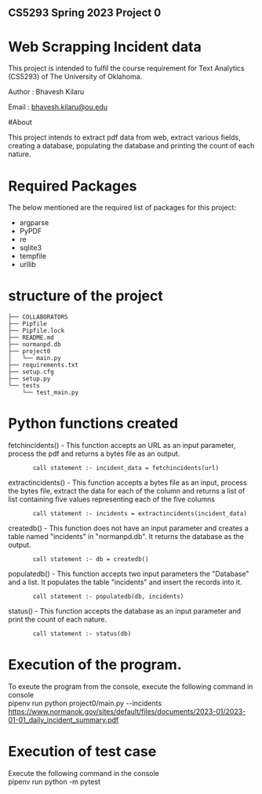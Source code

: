 ## CS5293 Spring 2023 Project 0

Web Scrapping Incident data
===

This project is intended to fulfil the course requirement for Text Analytics (CS5293) of The University of Oklahoma.

Author : Bhavesh Kilaru

Email  : bhavesh.kilaru@ou.edu

#About

This project intends to extract pdf data from web, extract various fields, creating a database, populating the database and printing the count of each nature.

# Required Packages
The below mentioned are the required list of packages for this project:

- argparse
- PyPDF
- re
- sqlite3
- tempfile
- urllib

# structure of the project

```
├── COLLABORATORS
├── Pipfile
├── Pipfile.lock
├── README.md
├── normanpd.db
├── project0
│   └── main.py
├── requirements.txt
├── setup.cfg
├── setup.py
└── tests
    └── test_main.py
```

# Python functions created

fetchincidents() - This function accepts an URL as an input parameter, process the pdf and returns a bytes file as an output.

		   call statement :- incident_data = fetchincidents(url)

extractincidents() - This function accepts a bytes file as an input, process the bytes file, extract the data for each of the column and returns a list of list containing five values representing each of the five columns

		   call statement :- incidents = extractincidents(incident_data)

createdb() - This function does not have an input parameter and creates a table named "incidents" in "normanpd.db". It returns the database as the output.

		   call statement :- db = createdb()

populatedb() - This function accepts two input parameters the "Database" and a list. It populates the table "incidents" and insert the records into it.

		   call statement :- populatedb(db, incidents)

status() - This function accepts the database as an input parameter and print the count of each nature.
	
		   call statement :- status(db)

# Execution of the program.

To exeute the program from the console,	execute the following command in console
<br />pipenv run python project0/main.py --incidents https://www.normanok.gov/sites/default/files/documents/2023-01/2023-01-01_daily_incident_summary.pdf

# Execution of test case
Execute the following command in the console
<br /> pipenv run python -m pytest



